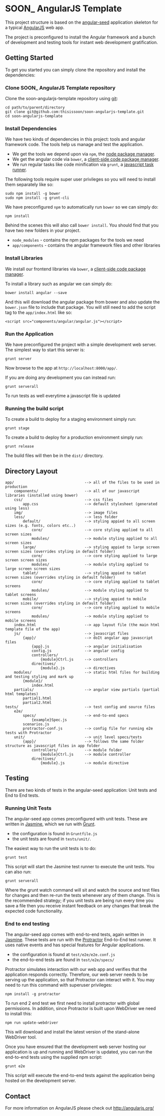 # SOON_ AngularJS Template

This project structure is based on the [angular-seed](https://github.com/angular/angular-seed) application skeleton for a typical [AngularJS](http://angularjs.org/) web app.

The project is preconfigured to install the Angular framework and a bunch of development and testing tools for instant web development gratification.


## Getting Started

To get you started you can simply clone the repository and install the dependencies:

### Clone SOON_ AngularJS Template repository

Clone the soon-angularjs-template repository using [git][git]:

```
cd path/to/parent/directory
git clone git@github.com:thisissoon/soon-angularjs-template.git
cd soon-angularjs-template
```


### Install Dependencies

We have two kinds of dependencies in this project: tools and angular framework code.  The tools help us manage and test the application.

* We get the tools we depend upon via `npm`, the [node package manager][npm].
* We get the angular code via `bower`, a [client-side code package manager][bower].
* We run regular tasks like code minification via `grunt`, a [javascript task runner][grunt].


The following tools require super user privileges so you will need to install them separately like so:

```
sudo npm install -g bower 
sudo npm install -g grunt-cli
```

We have preconfigured `npm` to automatically run `bower` so we can simply do:

```
npm install
```

Behind the scenes this will also call `bower install`.  You should find that you have two new
folders in your project.

* `node_modules` - contains the npm packages for the tools we need
* `app/components` - contains the angular framework files and other libraries

### Install Libraries

We install our frontend libraries via `bower`, a [client-side code package manager][bower].

To install a library such as angular we can simply do:

```
bower install angular --save
```

And this will download the angular package from bower and also update the `bower.json` file to include that package. You will still need to add the script tag to the `app/index.html` like so:

	<script src="components/angular/angular.js"></script>


### Run the Application

We have preconfigured the project with a simple development web server.  The simplest way to start
this server is:

```
grunt server
```

Now browse to the app at `http://localhost:8000/app/`.

If you are doing any development you can instead run:

```
grunt serverall
```

To run tests as well everytime a javascript file is updated

### Running the build script

To create a build to deploy for a staging environment simply run: 

```
grunt stage
```

To create a build to deploy for a production environment simply run: 

```
grunt release
```

The build files will then be in the `dist/` directory.


## Directory Layout

	app/								--> all of the files to be used in production
		components/						--> all of our javascript libraries (installed using bower)
		css/							--> css files
			app.css						--> default stylesheet (generated using less)
		img/							--> image files
		less/							--> less folder
			default/					--> styling appied to all screen sizes (e.g. fonts, colors etc..)
				core/					--> core styling applied to all screen sizes 
				modules/				--> module styling applied to all screen sizes
			large/						--> styling appied to large screen screen sizes (overrides styling in default folder)
				core/					--> core styling applied to large screen screen sizes
				modules/				--> module styling applied to large screen screen sizes 
			tablet/						--> styling appied to tablet screen sizes (overrides styling in default folder)
				core/					--> core styling applied to tablet screens 
				modules/				--> module styling applied to tablet screens
			mobile/						--> styling appied to mobile screen sizes (overrides styling in default folder)
				core/					--> core styling applied to mobile screens 
				modules/				--> module styling applied to mobile screens  
		index.html						--> app layout file (the main html template file of the app)
		js/								--> javascript files
			{app}/						--> doIt angular app javascript files
				{app}.js				--> angular initialisation
				config.js				--> angular config
				controllers/
					{module}Ctrl.js		--> controllers
				directives/
					{module}.js			--> directives
	  	modules/						--> static html files for building and testing styling and mark up
			{module}/
				index.html
	  	partials/						--> angular view partials (partial html templates)
			partial1.html
			partial2.html
	tests/								--> test config and source files
		e2e/
			specs/						--> end-to-end specs
				{example}Spec.js		
			scenarios.js
			protractor-conf.js			--> config file for running e2e tests with Protractor
		unit/							--> unit level specs/tests
			{app}/						--> follows the same folder structure as javascript files in app folder
				controllers/			--> module folder
					{module}Ctrl.js		--> module controller
				directives/
					{module}.js			--> module directive



## Testing

There are two kinds of tests in the angular-seed application: Unit tests and End to End tests.

### Running Unit Tests

The angular-seed app comes preconfigured with unit tests. These are written in
[Jasmine][jasmine], which we run with [Grunt][grunt].

* the configuration is found in `Gruntfile.js`
* the unit tests are found in `tests/unit/`.

The easiest way to run the unit tests is to do:

```
grunt test
```

This script will start the Jasmine test runner to execute the unit tests. You can also run:

```
grunt serverall
```

Where the grunt watch command will sit and watch the source and test files for changes and then re-run the tests whenever any of them change.
This is the recommended strategy; if you unit tests are being run every time you save a file then
you receive instant feedback on any changes that break the expected code functionality.


### End to end testing

The angular-seed app comes with end-to-end tests, again written in [Jasmine][jasmine]. These tests
are run with the [Protractor][protractor] End-to-End test runner.  It uses native events and has
special features for Angular applications.

* the configuration is found at `test/e2e/e2e.conf.js`
* the end-to-end tests are found in `test/e2e/specs/`

Protractor simulates interaction with our web app and verifies that the application responds
correctly. Therefore, our web server needs to be serving up the application, so that Protractor
can interact with it. You may need to run this command with superuser privileges:

```
npm install -g protractor
```

To run end 2 end test we first need to install protractor with global permissions. In addition, since Protractor is built upon WebDriver we need to install this:


```
npm run update-webdriver
```

This will download and install the latest version of the stand-alone WebDriver tool.

Once you have ensured that the development web server hosting our application is up and running
and WebDriver is updated, you can run the end-to-end tests using the supplied npm script:

```
grunt e2e
```

This script will execute the end-to-end tests against the application being hosted on the
development server.


## Contact

For more information on AngularJS please check out http://angularjs.org/

[git]: http://git-scm.com/
[bower]: http://bower.io
[npm]: https://www.npmjs.org/
[grunt]: http://gruntjs.com/
[node]: http://nodejs.org
[protractor]: https://github.com/angular/protractor
[jasmine]: http://pivotal.github.com/jasmine/
[karma]: http://karma-runner.github.io
[travis]: https://travis-ci.org/
[http-server]: https://github.com/nodeapps/http-server
